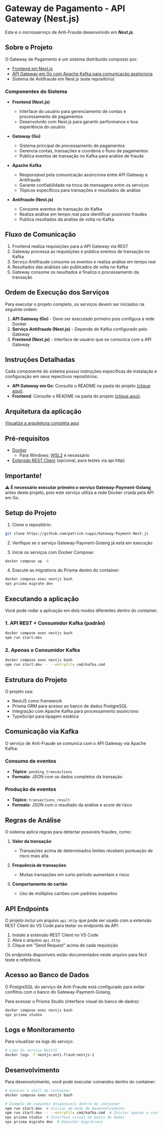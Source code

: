 # Gateway de Pagamento - API Gateway (Nest.js)

Este é o microsserviço de Anti-Fraude desenvolvido em ***Nest.js***.

## Sobre o Projeto

O Gateway de Pagamento é um sistema distribuído composto por:
- [Frontend em Next.js](https://github.com/patrick-cuppi/Gateway-Payment-Next.js)
- [API Gateway em Go com Apache Kafka para comunicação assíncrona](https://github.com/patrick-cuppi/Gateway-Payment-Golang)
- Sistema de Antifraude em Nest.js (este repositório)

### Componentes do Sistema

- **Frontend (Next.js)**
  - Interface do usuário para gerenciamento de contas e processamento de pagamentos
  - Desenvolvido com Next.js para garantir performance e boa experiência do usuário

- **Gateway (Go)**
  - Sistema principal de processamento de pagamentos
  - Gerencia contas, transações e coordena o fluxo de pagamentos
  - Publica eventos de transação no Kafka para análise de fraude

- **Apache Kafka**
  - Responsável pela comunicação assíncrona entre API Gateway e Antifraude
  - Garante confiabilidade na troca de mensagens entre os serviços
  - Tópicos específicos para transações e resultados de análise

- **Antifraude (Nest.js)**
  - Consome eventos de transação do Kafka
  - Realiza análise em tempo real para identificar possíveis fraudes
  - Publica resultados da análise de volta no Kafka

## Fluxo de Comunicação

1. Frontend realiza requisições para a API Gateway via REST
2. Gateway processa as requisições e publica eventos de transação no Kafka
3. Serviço Antifraude consome os eventos e realiza análise em tempo real
4. Resultados das análises são publicados de volta no Kafka
5. Gateway consome os resultados e finaliza o processamento da transação

## Ordem de Execução dos Serviços

Para executar o projeto completo, os serviços devem ser iniciados na seguinte ordem:

1. **API Gateway (Go)** - Deve ser executado primeiro pois configura a rede Docker
2. **Serviço Antifraude (Nest.js)** - Depende do Kafka configurado pelo Gateway
3. **Frontend (Next.js)** - Interface de usuário que se comunica com a API Gateway

## Instruções Detalhadas

Cada componente do sistema possui instruções específicas de instalação e configuração em seus repectivos repositórios:

- **API Gateway em Go**: Consulte o README na pasta do projeto [(clique aqui)](https://github.com/patrick-cuppi/Gateway-Payment-Golang).
- **Frontend**: Consulte o README na pasta do projeto [(clique aqui)](https://github.com/patrick-cuppi/Gateway-Payment-Next.js).

## Arquitetura da aplicação
[Visualize a arquitetura completa aqui](https://link.excalidraw.com/readonly/Nrz6WjyTrn7IY8ZkrZHy)

## Pré-requisitos

- [Docker](https://www.docker.com/get-started)
  - Para Windows: [WSL2](https://docs.docker.com/desktop/windows/wsl/) é necessário
- [Extensão REST Client](https://marketplace.visualstudio.com/items?itemName=humao.rest-client) (opcional, para testes via api.http)

## Importante!

⚠️ **É necessário executar primeiro o serviço Gateway-Payment-Golang** antes deste projeto, pois este serviço utiliza a rede Docker criada pela API em Go.

## Setup do Projeto

1. Clone o repositório:
```bash
git clone https://github.com/patrick-cuppi/Gateway-Payment-Nest.js
```

2. Verifique se o serviço Gateway-Payment-Golang já está em execução

3. Inicie os serviços com Docker Compose:
```bash
docker compose up -d
```

4. Execute as migrations do Prisma dentro do container:
```bash
docker compose exec nestjs bash
npx prisma migrate dev
```

## Executando a aplicação

Você pode rodar a aplicação em dois modos diferentes dentro do container:

### 1. API REST + Consumidor Kafka (padrão)
```bash
docker compose exec nestjs bash
npm run start:dev
```

### 2. Apenas o Consumidor Kafka
```bash
docker compose exec nestjs bash
npm run start:dev -- --entryFile cmd/kafka.cmd
```

## Estrutura do Projeto

O projeto usa:
- NestJS como framework
- Prisma ORM para acesso ao banco de dados PostgreSQL
- Integração com Apache Kafka para processamento assíncrono
- TypeScript para tipagem estática

## Comunicação via Kafka

O serviço de Anti-Fraude se comunica com o API Gateway via Apache Kafka:

### Consumo de eventos
- **Tópico**: `pending_transactions`
- **Formato**: JSON com os dados completos da transação

### Produção de eventos
- **Tópico**: `transactions_result`
- **Formato**: JSON com o resultado da análise e score de risco

## Regras de Análise

O sistema aplica regras para detectar possíveis fraudes, como:

1. **Valor da transação**:
   - Transações acima de determinados limites recebem pontuação de risco mais alta

2. **Frequência de transações**:
   - Muitas transações em curto período aumentam o risco

3. **Comportamento do cartão**:
   - Uso de múltiplos cartões com padrões suspeitos

## API Endpoints

O projeto inclui um arquivo `api.http` que pode ser usado com a extensão REST Client do VS Code para testar os endpoints da API:

1. Instale a extensão REST Client no VS Code
2. Abra o arquivo `api.http`
3. Clique em "Send Request" acima de cada requisição

Os endpoints disponíveis estão documentados neste arquivo para fácil teste e referência.

## Acesso ao Banco de Dados

O PostgreSQL do serviço de Anti-Fraude está configurado para evitar conflitos com o banco do Gateway-Payment-Golang.

Para acessar o Prisma Studio (interface visual do banco de dados):

```bash
docker compose exec nestjs bash
npx prisma studio
```

## Logs e Monitoramento

Para visualizar os logs do serviço:

```bash
# Logs do serviço NestJS
docker logs -f nestjs-anti-fraud-nestjs-1
```

## Desenvolvimento

Para desenvolvimento, você pode executar comandos dentro do container:

```bash
# Acessar o shell do container
docker compose exec nestjs bash

# Exemplo de comandos disponíveis dentro do container
npm run start:dev  # Iniciar em modo de desenvolvimento
npm run start:dev -- --entryFile cmd/kafka.cmd  # Iniciar apenas o consumidor Kafka
npx prisma studio  # Interface visual do banco de dados
npx prisma migrate dev  # Executar migrations
```